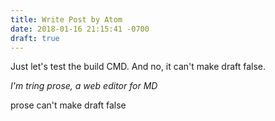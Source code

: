 ```yaml
---
title: Write Post by Atom
date: 2018-01-16 21:15:41 -0700
draft: true 
---
```

Just let's test the build CMD.
And no, it can't make draft false.

*I'm tring prose, a web editor for MD*

prose can't make draft false
